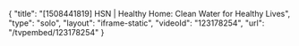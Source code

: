 {
    "title": "[1508441819] HSN | Healthy Home: Clean Water for Healthy Lives",
    "type": "solo",
    "layout": "iframe-static",
    "videoId": "123178254",
    "url": "\/tvpembed\/123178254"
}